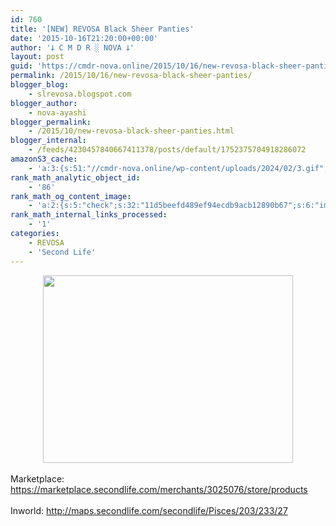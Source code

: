 ```yaml
---
id: 760
title: '[NEW] REVOSA Black Sheer Panties'
date: '2015-10-16T21:20:00+00:00'
author: '𐕣 C M D R ░ NOVA 𐕣'
layout: post
guid: 'https://cmdr-nova.online/2015/10/16/new-revosa-black-sheer-panties/'
permalink: /2015/10/16/new-revosa-black-sheer-panties/
blogger_blog:
    - slrevosa.blogspot.com
blogger_author:
    - nova-ayashi
blogger_permalink:
    - /2015/10/new-revosa-black-sheer-panties.html
blogger_internal:
    - /feeds/4230457840667411378/posts/default/1752375704918286072
amazonS3_cache:
    - 'a:3:{s:51:"//cmdr-nova.online/wp-content/uploads/2024/02/3.gif";a:1:{s:9:"timestamp";i:1715655890;}s:57:"//cmdr-nova.online/wp-content/uploads/2024/02/NoAi_01.png";a:1:{s:9:"timestamp";i:1721324726;}s:67:"//cmdr-nova.online/wp-content/uploads/2024/02/721ac29ea9cbae00.jpeg";a:1:{s:9:"timestamp";i:1715406216;}}'
rank_math_analytic_object_id:
    - '86'
rank_math_og_content_image:
    - 'a:2:{s:5:"check";s:32:"11d5beefd489ef94ecdb9acb12890b67";s:6:"images";a:0:{}}'
rank_math_internal_links_processed:
    - '1'
categories:
    - REVOSA
    - 'Second Life'
---
```


<div style="clear: both; text-align: center;">
<a href="http://3.bp.blogspot.com/-pAtZMT2lHK4/ViFp6dK9ZAI/AAAAAAAAAbI/02v94DeFgnI/s1600/blackpantyad.png" style="margin-left: 1em; margin-right: 1em;"><img border="0" height="300" src="http://3.bp.blogspot.com/-pAtZMT2lHK4/ViFp6dK9ZAI/AAAAAAAAAbI/02v94DeFgnI/s400/blackpantyad.png" width="400" /></a></div>
<br />
Marketplace: <a href="https://marketplace.secondlife.com/merchants/3025076/store/products">https://marketplace.secondlife.com/merchants/3025076/store/products</a><br />
<br />
Inworld: <a href="http://maps.secondlife.com/secondlife/Pisces/203/233/27">http://maps.secondlife.com/secondlife/Pisces/203/233/27</a>